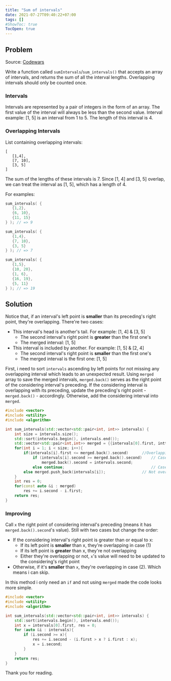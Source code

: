 ```yaml
---
title: "Sum of intervals"
date: 2021-07-27T09:40:22+07:00
tags: []
#ShowToc: true
TocOpen: true
---
```


## Problem
Source: [Codewars](https://www.codewars.com/kata/52b7ed099cdc285c300001cd)

Write a function called `sumIntervals`/`sum_intervals()` that accepts an array of intervals, and returns the sum of all the interval lengths. Overlapping intervals should only be counted once.

### Intervals
Intervals are represented by a pair of integers in the form of an array. The first value of the interval will always be less than the second value. Interval example: [1, 5] is an interval from 1 to 5. The length of this interval is 4.

### Overlapping Intervals
List containing overlapping intervals:
```
[
   [1,4],
   [7, 10],
   [3, 5]
]
```
The sum of the lengths of these intervals is 7. Since [1, 4] and [3, 5] overlap, we can treat the interval as [1, 5], which has a length of 4.

For examples:
```cpp
sum_intervals( {
   {1,2},
   {6, 10},
   {11, 15}
} ); // => 9

sum_intervals( {
   {1,4},
   {7, 10},
   {3, 5}
} ); // => 7

sum_intervals( {
   {1,5},
   {10, 20},
   {1, 6},
   {16, 19},
   {5, 11}
} ); // => 19
```
## Solution
Notice that, if an interval's left point is **smaller** than its preceding's right point, they're overlapping. There're two cases:
- This interval's head is another's tail. For example: [1, 4] & [3, 5]
    - The second interval's right point is **greater** than the first one's
    - The merged interval: [1, 5]
- This interval is included by another. For example: [1, 5] & [2, 4]
    - The second interval's right point is **smaller** than the first one's
    - The merged interval is the first one: [1, 5]

First, i need to sort `intervals` ascending by left points for not missing any overlapping interval which leads to an unexpected result. Using `merged` array to save the merged intervals, `merged.back()` serves as the right point of the considering interval's preceding. If the considering interval is overlapping with its preceding, update the preceding's right point - `merged.back()` - accordingly. Otherwise, add the considering interval into `merged`. 
```cpp
#include <vector>
#include <utility>
#include <algorithm>

int sum_intervals(std::vector<std::pair<int, int>> intervals) {
    int size = intervals.size();
    std::sort(intervals.begin(), intervals.end());
    std::vector<std::pair<int,int>> merged = {{intervals[0].first, inttervals[0].second}};
    for(int i = 1; i < size; i++){
        if(intervals[i].first <= merged.back().second)      //Overlapping
            if (intervals[i].second >= merged.back().second)    // Case (1)
                merged.back().second = intervals.second; 
            else continue;                                      // Case (2)
        else merged.push_back(intervals[i]);                // Not overlapping
    }
    int res = 0;
    for(const auto &i : merged)
        res += i.second - i.first;   
    return res;
}

```
### Improving 
Call `x` the right point of considering interval's preceding (means it has `merged.back().second`'s value). Still with two cases but change the order: 
- If the considering interval's right point is greater than or equal to x:
    - If its left point is **smaller** than x, they're overlapping in case (1)
    - If its left point is **greater** than x, they're not overlapping
    - Either they're overlapping or not, `x`'s value will need to be updated to the considering's right point
- Otherwise, if it's **smaller** than `x`, they're overlapping in case (2). Which means i can skip.

In this method i only need an `if` and not using `merged` made the code looks more simple.
```cpp
#include <vector>
#include <utility>
#include <algorithm>

int sum_intervals(std::vector<std::pair<int, int>> intervals) {
    std::sort(intervals.begin(), intervals.end());
    int x = intervals[0].first, res = 0;
    for (auto &i : intervals){
        if (i.second >= x){
            res += i.second - (i.first > x ? i.first : x);
            x = i.second;
        }    
    }
    return res;
}
```
Thank you for reading.